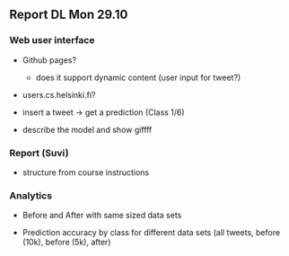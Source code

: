 ## Report DL Mon 29.10

### Web user interface

* Github pages?
	* does it support dynamic content (user input for tweet?)
* users.cs.helsinki.fi?

* insert a tweet -> get a prediction (Class 1/6)

* describe the model and show giffff

### Report (Suvi)

* structure from course instructions

### Analytics

* Before and After with same sized data sets

* Prediction accuracy by class for different data sets (all tweets, before (10k), before (5k), after)
